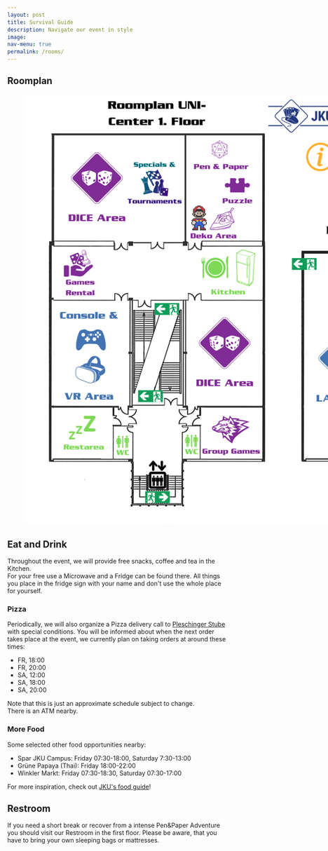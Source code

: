 ```yaml
---
layout: post
title: Survival Guide
description: Navigate our event in style
image: 
nav-menu: true
permalink: /rooms/
---
```



## Roomplan
<figure>
   <img src="/assets/images/Roomplan JKU Games 2022W.png" style="max-width: 1000px;"
      alt="Roomplan JKU Games 2022W" />
   <figcaption></figcaption>
</figure>

## Eat and Drink

Throughout the event, we will provide free snacks, coffee and tea in the Kitchen.<br>
For your free use a Microwave and a Fridge can be found there. All things you place in the fridge sign with your name and don't use the whole place for yourself.

### Pizza
Periodically, we will also organize a Pizza delivery call to <a class="dotted" href="https://www.pleschinger-stube.at/">Pleschinger Stube</a> with special conditions.
You will be informed about when the next order takes place at the event, we currently plan on taking orders at around these times: <br>
* FR, 18:00
* FR, 20:00
* SA, 12:00
* SA, 18:00
* SA, 20:00

Note that this is just an approximate schedule subject to change.<br>
There is an ATM nearby.

### More Food
Some selected other food opportunities nearby:
* Spar JKU Campus: Friday 07:30-18:00, Saturday 7:30-13:00
* Grüne Papaya (Thai): Friday 18:00-22:00
* Winkler Markt: Friday 07:30-18:30, Saturday 07:30-17:00

For more inspiration, check out <a class="dotted" href="https://www.jku.at/en/campus/recreation/food-drink/">JKU's food guide</a>!

## Restroom
If you need a short break or recover from a intense Pen&Paper Adventure you should visit our Restroom in the first floor. Please be aware, that you have to bring your own sleeping bags or mattresses. 
